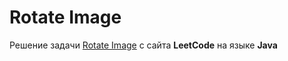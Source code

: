 # Rotate Image
Решение задачи [Rotate Image](https://leetcode.com/problems/rotate-image/) с сайта **LeetCode** на языке **Java**